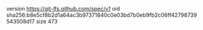 version https://git-lfs.github.com/spec/v1
oid sha256:b8e5cf8b2d1a64ac3b97371840c0e03bd7b0eb9fb2c06ff42798739543508d17
size 473
